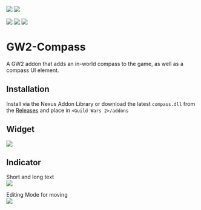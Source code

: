 [![](https://discordapp.com/api/guilds/410828272679518241/widget.png?style=banner2)](https://discord.gg/Mvk7W7gjE4)
[![](https://raidcore.gg/Resources/Images/Patreon.png)](https://www.patreon.com/bePatron?u=46163080)

![](https://img.shields.io/github/license/RaidcoreGG/GW2-Compass?style=for-the-badge&labelColor=%23131519&color=%230F79AA)
![](https://img.shields.io/github/v/release/RaidcoreGG/GW2-Compass?style=for-the-badge&labelColor=%23131519&color=%230F79AA)
![](https://img.shields.io/github/downloads/RaidcoreGG/GW2-Compass/total?style=for-the-badge&labelColor=%23131519&color=%230F79AA)

# GW2-Compass
A GW2 addon that adds an in-world compass to the game, as well as a compass UI element.

## Installation
Install via the Nexus Addon Library or download the latest `compass.dll` from the [Releases](https://github.com/RaidcoreGG/GW2-Compass/releases) and place in `<Guild Wars 2>/addons`

## Widget
![](https://i.imgur.com/BWotAWD.png)

## Indicator
Short and long text  
![](https://i.imgur.com/T9g9l8T.png)

Editing Mode for moving  
![](https://i.imgur.com/8rpiRAt.png)
